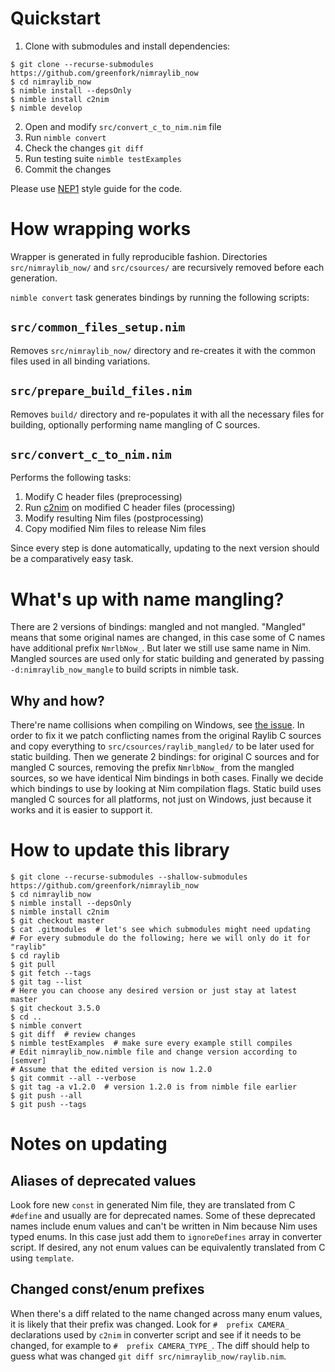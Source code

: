 # Quickstart

1. Clone with submodules and install dependencies:
```shell
$ git clone --recurse-submodules https://github.com/greenfork/nimraylib_now
$ cd nimraylib_now
$ nimble install --depsOnly
$ nimble install c2nim
$ nimble develop
```
2. Open and modify `src/convert_c_to_nim.nim` file
3. Run `nimble convert`
4. Check the changes `git diff`
5. Run testing suite `nimble testExamples`
6. Commit the changes

Please use [NEP1] style guide for the code.

[NEP1]: https://nim-lang.org/docs/nep1.html

# How wrapping works

Wrapper is generated in fully reproducible fashion. Directories
`src/nimraylib_now/` and `src/csources/` are recursively removed before
each generation.

`nimble convert` task generates bindings by running the following scripts:

## `src/common_files_setup.nim`

Removes `src/nimraylib_now/` directory and re-creates it with the common files
used in all binding variations.

## `src/prepare_build_files.nim`

Removes `build/` directory and re-populates it with all the necessary files
for building, optionally performing name mangling of C sources.

## `src/convert_c_to_nim.nim`

Performs the following tasks:
1. Modify C header files (preprocessing)
2. Run [c2nim] on modified C header files (processing)
3. Modify resulting Nim files (postprocessing)
4. Copy modified Nim files to release Nim files

[c2nim]: https://github.com/nim-lang/c2nim

Since every step is done automatically, updating to the next version should
be a comparatively easy task.

# What's up with name mangling?

There are 2 versions of bindings: mangled and not mangled. "Mangled" means that
some original names are changed, in this case some of C names have additional
prefix `NmrlbNow_`. But later we still use same name in Nim.
Mangled sources are used only for static building and generated by passing
`-d:nimraylib_now_mangle` to build scripts in nimble task.

## Why and how?

There're name collisions when compiling on Windows, see
[the issue](https://github.com/greenfork/nimraylib_now/issues/5).
In order to fix it we patch conflicting names from the original
Raylib C sources and copy everything to `src/csources/raylib_mangled/`
to be later used for static building. Then we generate 2 bindings: for
original C sources and for mangled C sources, removing the prefix
`NmrlbNow_` from the mangled sources, so we have identical Nim bindings
in both cases. Finally we decide which bindings to use by looking at
Nim compilation flags. Static build uses mangled C sources for all platforms,
not just on Windows, just because it works and it is easier to support it.

# How to update this library

```shell
$ git clone --recurse-submodules --shallow-submodules https://github.com/greenfork/nimraylib_now
$ cd nimraylib_now
$ nimble install --depsOnly
$ nimble install c2nim
$ git checkout master
$ cat .gitmodules  # let's see which submodules might need updating
# For every submodule do the following; here we will only do it for "raylib"
$ cd raylib
$ git pull
$ git fetch --tags
$ git tag --list
# Here you can choose any desired version or just stay at latest master
$ git checkout 3.5.0
$ cd ..
$ nimble convert
$ git diff  # review changes
$ nimble testExamples  # make sure every example still compiles
# Edit nimraylib_now.nimble file and change version according to [semver]
# Assume that the edited version is now 1.2.0
$ git commit --all --verbose
$ git tag -a v1.2.0  # version 1.2.0 is from nimble file earlier
$ git push --all
$ git push --tags
```

[semver]: https://semver.org/

# Notes on updating
## Aliases of deprecated values

Look fore new `const` in generated Nim file, they are translated from C
`#define` and usually are for deprecated names. Some of these deprecated
names include enum values and can't be written in Nim because Nim uses
typed enums. In this case just add them to `ignoreDefines` array in converter
script. If desired, any not enum values can be equivalently translated from
C using `template`.

## Changed const/enum prefixes

When there's a diff related to the name changed across many enum values, it is
likely that their prefix was changed. Look for `#  prefix CAMERA_` declarations
used by `c2nim` in converter script and see if it needs to be changed,
for example to `#  prefix CAMERA_TYPE_`. The diff should help to guess what
was changed `git diff src/nimraylib_now/raylib.nim`.
